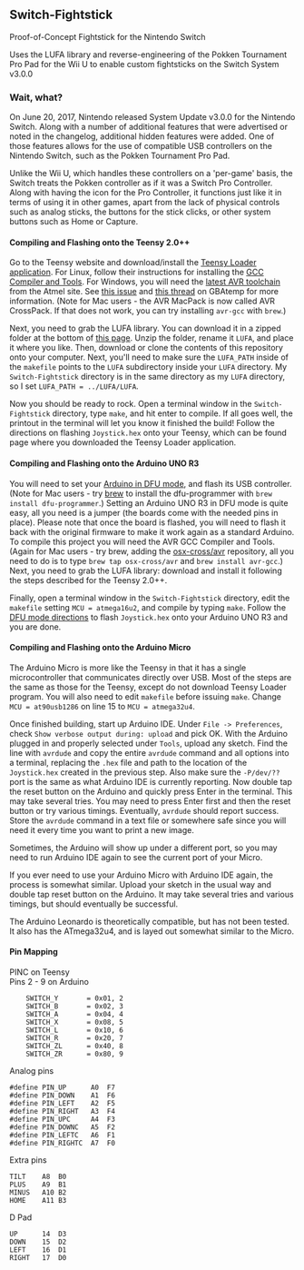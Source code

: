 ## Switch-Fightstick
Proof-of-Concept Fightstick for the Nintendo Switch

Uses the LUFA library and reverse-engineering of the Pokken Tournament Pro Pad for the Wii U to enable custom fightsticks on the Switch System v3.0.0

### Wait, what?
On June 20, 2017, Nintendo released System Update v3.0.0 for the Nintendo Switch. Along with a number of additional features that were advertised or noted in the changelog, additional hidden features were added. One of those features allows for the use of compatible USB controllers on the Nintendo Switch, such as the Pokken Tournament Pro Pad.

Unlike the Wii U, which handles these controllers on a 'per-game' basis, the Switch treats the Pokken controller as if it was a Switch Pro Controller. Along with having the icon for the Pro Controller, it functions just like it in terms of using it in other games, apart from the lack of physical controls such as analog sticks, the buttons for the stick clicks, or other system buttons such as Home or Capture.

#### Compiling and Flashing onto the Teensy 2.0++
Go to the Teensy website and download/install the [Teensy Loader application](https://www.pjrc.com/teensy/loader.html). For Linux, follow their instructions for installing the [GCC Compiler and Tools](https://www.pjrc.com/teensy/gcc.html). For Windows, you will need the [latest AVR toolchain](http://www.atmel.com/tools/atmelavrtoolchainforwindows.aspx) from the Atmel site. See [this issue](https://github.com/LightningStalker/Splatmeme-Printer/issues/10) and [this thread](http://gbatemp.net/threads/how-to-use-shinyquagsires-splatoon-2-post-printer.479497/) on GBAtemp for more information. (Note for Mac users - the AVR MacPack is now called AVR CrossPack. If that does not work, you can try installing `avr-gcc` with `brew`.)

Next, you need to grab the LUFA library. You can download it in a zipped folder at the bottom of [this page](http://www.fourwalledcubicle.com/LUFA.php). Unzip the folder, rename it `LUFA`, and place it where you like. Then, download or clone the contents of this repository onto your computer. Next, you'll need to make sure the `LUFA_PATH` inside of the `makefile` points to the `LUFA` subdirectory inside your `LUFA` directory. My `Switch-Fightstick` directory is in the same directory as my `LUFA` directory, so I set `LUFA_PATH = ../LUFA/LUFA`.

Now you should be ready to rock. Open a terminal window in the `Switch-Fightstick` directory, type `make`, and hit enter to compile. If all goes well, the printout in the terminal will let you know it finished the build! Follow the directions on flashing `Joystick.hex` onto your Teensy, which can be found page where you downloaded the Teensy Loader application.

#### Compiling and Flashing onto the Arduino UNO R3
You will need to set your [Arduino in DFU mode](https://www.arduino.cc/en/Hacking/DFUProgramming8U2), and flash its USB controller. (Note for Mac users - try [brew](https://brew.sh/index_it.html) to install the dfu-programmer with `brew install dfu-programmer`.) Setting an Arduino UNO R3 in DFU mode is quite easy, all you need is a jumper (the boards come with the needed pins in place). Please note that once the board is flashed, you will need to flash it back with the original firmware to make it work again as a standard Arduino. To compile this project you will need the AVR GCC Compiler and Tools. (Again for Mac users - try brew, adding the [osx-cross/avr](osx-cross/avr) repository, all you need to do is to type `brew tap osx-cross/avr` and `brew install avr-gcc`.) Next, you need to grab the LUFA library: download and install it following the steps described for the Teensy 2.0++.

Finally, open a terminal window in the `Switch-Fightstick` directory, edit the `makefile` setting `MCU = atmega16u2`, and compile by typing `make`. Follow the [DFU mode directions](https://www.arduino.cc/en/Hacking/DFUProgramming8U2) to flash `Joystick.hex` onto your Arduino UNO R3 and you are done.

#### Compiling and Flashing onto the Arduino Micro
The Arduino Micro is more like the Teensy in that it has a single microcontroller that communicates directly over USB. Most of the steps are the same as those for the Teensy, except do not download Teensy Loader program. You will also need to edit `makefile` before issuing `make`. Change `MCU = at90usb1286` on line 15 to `MCU = atmega32u4`.

Once finished building, start up Arduino IDE. Under `File -> Preferences`, check `Show verbose output during: upload` and pick OK. With the Arduino plugged in and properly selected under `Tools`, upload any sketch. Find the line with `avrdude` and copy the entire `avrdude` command and all options into a terminal, replacing the `.hex` file and path to the location of the `Joystick.hex` created in the previous step. Also make sure the `-P/dev/??` port is the same as what Arduino IDE is currently reporting. Now double tap the reset button on the Arduino and quickly press Enter in the terminal. This may take several tries. You may need to press Enter first and then the reset button or try various timings. Eventually, `avrdude` should report success. Store the `avrdude` command in a text file or somewhere safe since you will need it every time you want to print a new image.

Sometimes, the Arduino will show up under a different port, so you may need to run Arduino IDE again to see the current port of your Micro.

If you ever need to use your Arduino Micro with Arduino IDE again, the process is somewhat similar. Upload your sketch in the usual way and double tap reset button on the Arduino. It may take several tries and various timings, but should eventually be successful.

The Arduino Leonardo is theoretically compatible, but has not been tested. It also has the ATmega32u4, and is layed out somewhat similar to the Micro.

#### Pin Mapping
PINC on Teensy  
Pins 2 - 9 on Arduino
```
	SWITCH_Y       = 0x01, 2
	SWITCH_B       = 0x02, 3
	SWITCH_A       = 0x04, 4
	SWITCH_X       = 0x08, 5
	SWITCH_L       = 0x10, 6
	SWITCH_R       = 0x20, 7
	SWITCH_ZL      = 0x40, 8
	SWITCH_ZR      = 0x80, 9
```
Analog pins
```
#define PIN_UP      A0  F7
#define PIN_DOWN    A1  F6
#define PIN_LEFT    A2  F5
#define PIN_RIGHT   A3  F4
#define PIN_UPC     A4  F3
#define PIN_DOWNC   A5  F2
#define PIN_LEFTC   A6  F1
#define PIN_RIGHTC  A7  F0
```
Extra pins
```
TILT    A8  B0
PLUS    A9  B1
MINUS   A10 B2
HOME    A11 B3
```
D Pad
```
UP      14  D3
DOWN    15  D2
LEFT    16  D1
RIGHT   17  D0
```
